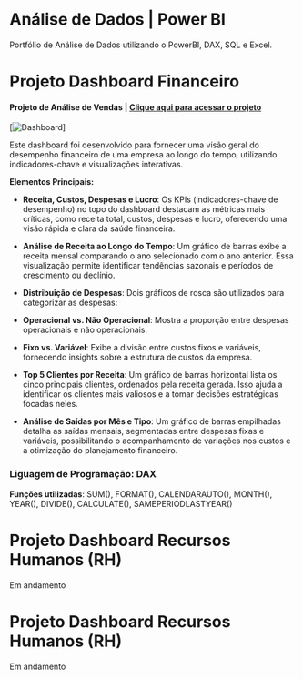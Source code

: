 
# Análise de Dados | Power BI

Portfólio de Análise de Dados utilizando o PowerBI, DAX, SQL e Excel. 

# Projeto Dashboard Financeiro

#### Projeto de Análise de Vendas | [Clique aqui para acessar o projeto](https://app.powerbi.com/groups/me/reports/1fc9ae11-f810-42de-8efc-21ba69fe15d7/3ca6930c024c5557421a?experience=power-bi)

[![Dashboard](https://photos.fife.usercontent.google.com/pw/AP1GczMeXAT4zlGDSo7HwNT7iMflAQwamAKIHnnhZnSGSLw9TE5FLxLdG_lm=w1002-h556-no?authuser=0)]

Este dashboard foi desenvolvido para fornecer uma visão geral do desempenho financeiro de uma empresa ao longo do tempo, utilizando indicadores-chave e visualizações interativas.

**Elementos Principais:**
- **Receita, Custos, Despesas e Lucro**: Os KPIs (indicadores-chave de desempenho) no topo do dashboard destacam as métricas mais críticas, como receita total, custos, despesas e lucro, oferecendo uma visão rápida e clara da saúde financeira.

- **Análise de Receita ao Longo do Tempo**: Um gráfico de barras exibe a receita mensal comparando o ano selecionado com o ano anterior. Essa visualização permite identificar tendências sazonais e períodos de crescimento ou declínio.

- **Distribuição de Despesas**: Dois gráficos de rosca são utilizados para categorizar as despesas:

- **Operacional vs. Não Operacional**: Mostra a proporção entre despesas operacionais e não operacionais.

- **Fixo vs. Variável**: Exibe a divisão entre custos fixos e variáveis, fornecendo insights sobre a estrutura de custos da empresa.

- **Top 5 Clientes por Receita**: Um gráfico de barras horizontal lista os cinco principais clientes, ordenados pela receita gerada. Isso ajuda a identificar os clientes mais valiosos e a tomar decisões estratégicas focadas neles.

- **Análise de Saídas por Mês e Tipo**: Um gráfico de barras empilhadas detalha as saídas mensais, segmentadas entre despesas fixas e variáveis, possibilitando o acompanhamento de variações nos custos e a otimização do planejamento financeiro.

### Liguagem de Programação: DAX

**Funções utilizadas**: SUM(), FORMAT(), CALENDARAUTO(), MONTH(), YEAR(), DIVIDE(), CALCULATE(), SAMEPERIODLASTYEAR()

# Projeto Dashboard Recursos Humanos (RH)

Em andamento

# Projeto Dashboard Recursos Humanos (RH)

Em andamento